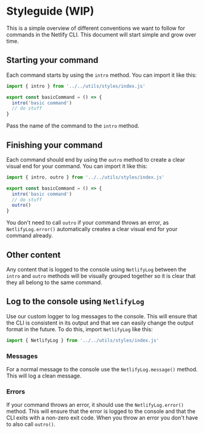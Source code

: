 # Styleguide (WIP)

This is a simple overview of different conventions we want to follow for commands in the Netlify CLI. This document will
start simple and grow over time.

## Starting your command

Each command starts by using the `intro` method. You can import it like this:

```js
import { intro } from '../../utils/styles/index.js'

export const basicCommand = () => {
  intro('basic command')
  // do stuff
}
```

Pass the name of the command to the `intro` method.

## Finishing your command

Each command should end by using the `outro` method to create a clear visual end for your command. You can import it
like this:

```js
import { intro, outro } from '../../utils/styles/index.js'

export const basicCommand = () => {
  intro('basic command')
  // do stuff
  outro()
}
```

You don't need to call `outro` if your command throws an error, as `NetlifyLog.error()` automatically creates a clear
visual end for your command already.

## Other content

Any content that is logged to the console using `NetlifyLog` between the `intro` and `outro` methods will be visually
grouped together so it is clear that they all belong to the same command.

## Log to the console using `NetlifyLog`

Use our custom logger to log messages to the console. This will ensure that the CLI is consistent in its output and that
we can easily change the output format in the future. To do this, import `NetlifyLog` like this:

```js
import { NetlifyLog } from '../../utils/styles/index.js'
```

### Messages

For a normal message to the console use the `NetlifyLog.message()` method. This will log a clean message.

### Errors

If your command throws an error, it should use the `NetlifyLog.error()` method. This will ensure that the error is
logged to the console and that the CLI exits with a non-zero exit code. When you throw an error you don't have to also
call `outro()`.

